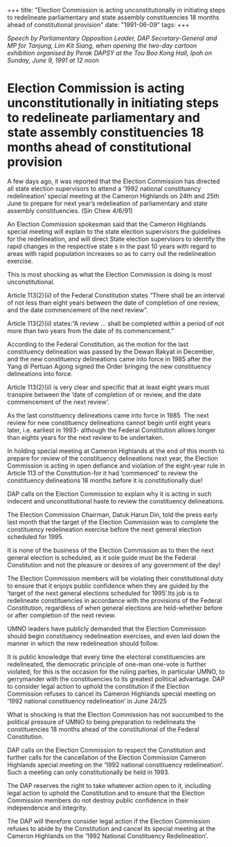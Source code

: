 +++ 
title: "Election Commission is acting unconstitutionally in initiating steps to redelineate parliamentary and state assembly constituencies 18 months ahead of constitutional provision"
date: "1991-06-09"
tags:
+++

_Speech by Parliamentary Opposition Leader, DAP Secretary-General and MP for Tanjung, Lim Kit Siang, when opening the two-day cartoon exhibition organised by Perak DAPSY at the Tou Boo Kong Hall, Ipoh on Sunday, June 9, 1991 at 12 noon_

# Election Commission is acting unconstitutionally in initiating steps to redelineate parliamentary and state assembly constituencies 18 months ahead of constitutional provision

A few days ago, it was reported that the Election Commission has directed all state election supervisors to attend a ‘1992 national constituency redelineation’ special meeting at the Cameron Highlands on 24th and 25th June to prepare for next year’s redelieation of parliamentary and state assembly constituencies. (Sin Chew 4/6/91)</u>

An Election Commission spokesman said that the Cameron Highlands special meeting will explain to the state election supervisors the guidelines for the redelineation, and will direct State election supervisors to identify the rapid changes in the respective state s in the past 10 years with regard to areas with rapid population increases so as to carry out the redelineation exercise.

This is most shocking as what the Election Commission is doing is most unconstitutional.

Article 113(2)(ii) of the Federal Constitution states “There shall be an interval of not less than eight years between the date of completion of one review, and the date commencement of the next review”.

Article 113(2)(ii) states:”A review … shall be completed within a period of not more than two years from the date of its commencement.”

According to the Federal Constitution, as the motion for the last constituency delineation was passed by the Dewan Rakyat in December, and the new constituency delineations came into force in 1985 after the Yang di Pertuan Agong signed the Order bringing the new constituency delineations into force.

Article 113(2)(ii) is very clear and specific that at least eight years must transpire between the ‘date of completion of or review, and the date commencement of the next review’.

As the last constituency delineations came into force in 1985. The next review for new constituency delineations cannot begin until eight years later, i.e. earliest in 1993- although the Federal Constitution allows longer than eights years for the next review to be undertaken.

In holding special meeting at Cameron Highlands at the end of this month to prepare for review of the constituency delineations next year, the Election Commission is acting in open defiance and violation of the eight-year rule in Article 113 of the Constitution-for it had ‘commenced’ to review the constituency delineations 18 months before it is constitutionally due!

DAP calls on the Election Commission to explain why it is acting in such indecent and unconstitutional haste to review the constituency delineations.

The Election Commission Chairman, Datuk Harun Din, told the press early last month that the target of the Election Commission was to complete the constituency redelineation exercise before the next general election scheduled for 1995.

 It is none of the business of the Election Commission as to then the next general election is scheduled, as it sole guide must be the Federal Constitution and not the pleasure or desires of any government of the day!

The Election Commission members will be violating their constitutional duty to ensure that it enjoys public confidence when they are guided by the ‘target of the next general elections scheduled for 1995’.Its job is to redelineate constituencies in accordance with the provisions of the Federal Constitution, regardless of when general elections are held-whether before or after completion of the next review.

UMNO leaders have publicly demanded that the Election Commission should begin constituency redelineation exercises, and even laid down the manner in which the new redelineation should follow.

It is public knowledge that every time the electoral constituencies are redelineated, the democratic principle of one-man one-vote is further violated, for this is the occasion for the ruling parties, in particular UMNO, to gerrymander with the constituencies to its greatest political advantage.
DAP to consider legal action to uphold the constitution if the Election Commission refuses to cancel its Cameron Highlands special meeting on ‘1992 national constituency redelineation’ in June 24/25

What is shocking is that the Election Commission has not succumbed to the political pressure of UMNO to being preparation to redelineats the constituencies 18 months ahead of the constitutional of the Federal Constitution.

DAP calls on the Election Commission to respect the Constitution and further calls for the cancellation of the Election Commission Cameron Highlands special meeting on the ‘1992 national constituency redelineation’. Such a meeting can only constitutionally be held in 1993.

The DAP reserves the right to take whatever action open to it, including legal action to uphold the Constitution and to ensure that the Election Commission members do not destroy public confidence in their independence and integrity.

The DAP will therefore consider legal action if the Election Commission refuses to abide by the Constitution and cancel its special meeting at the Cameron Highlands on the ‘1992 National Constituency Redelineation’.
 
